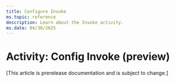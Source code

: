 ```yaml
---
title: Configure Invoke
ms.topic: reference
description: Learn about the Invoke activity.
ms.date: 04/30/2025
---
```


# Activity: Config Invoke (preview)

[This article is prerelease documentation and is subject to change.]
